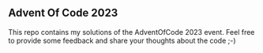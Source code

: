 ## Advent Of Code 2023
This repo contains my solutions of the AdventOfCode 2023 event. Feel free to provide some feedback and share your thoughts about the code ;-)
